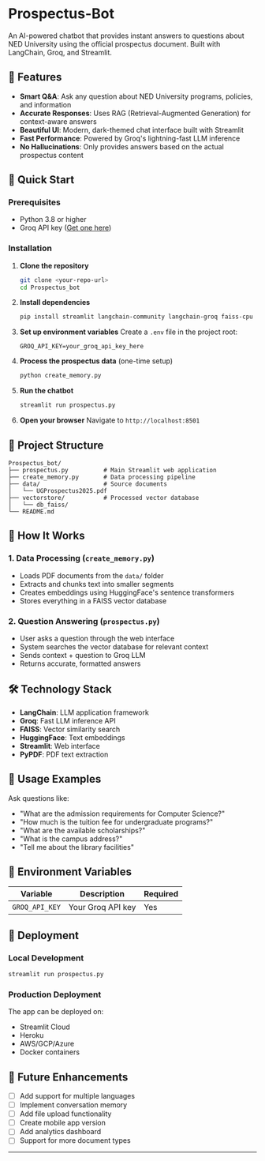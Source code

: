 # Prospectus-Bot

An AI-powered chatbot that provides instant answers to questions about NED University using the official prospectus document. Built with LangChain, Groq, and Streamlit.

## 🌟 Features

- **Smart Q&A**: Ask any question about NED University programs, policies, and information
- **Accurate Responses**: Uses RAG (Retrieval-Augmented Generation) for context-aware answers
- **Beautiful UI**: Modern, dark-themed chat interface built with Streamlit
- **Fast Performance**: Powered by Groq's lightning-fast LLM inference
- **No Hallucinations**: Only provides answers based on the actual prospectus content

## 🚀 Quick Start

### Prerequisites

- Python 3.8 or higher
- Groq API key ([Get one here](https://console.groq.com/))

### Installation

1. **Clone the repository**
   ```bash
   git clone <your-repo-url>
   cd Prospectus_bot
   ```

2. **Install dependencies**
   ```bash
   pip install streamlit langchain-community langchain-groq faiss-cpu python-dotenv sentence-transformers
   ```

3. **Set up environment variables**
   Create a `.env` file in the project root:
   ```
   GROQ_API_KEY=your_groq_api_key_here
   ```

4. **Process the prospectus data** (one-time setup)
   ```bash
   python create_memory.py
   ```

5. **Run the chatbot**
   ```bash
   streamlit run prospectus.py
   ```

6. **Open your browser**
   Navigate to `http://localhost:8501`

## 📁 Project Structure

```
Prospectus_bot/
├── prospectus.py          # Main Streamlit web application
├── create_memory.py       # Data processing pipeline
├── data/                  # Source documents
│   └── UGProspectus2025.pdf
├── vectorstore/           # Processed vector database
│   └── db_faiss/
└── README.md
```

## 🔧 How It Works

### 1. Data Processing (`create_memory.py`)
- Loads PDF documents from the `data/` folder
- Extracts and chunks text into smaller segments
- Creates embeddings using HuggingFace's sentence transformers
- Stores everything in a FAISS vector database

### 2. Question Answering (`prospectus.py`)
- User asks a question through the web interface
- System searches the vector database for relevant context
- Sends context + question to Groq LLM
- Returns accurate, formatted answers

## 🛠️ Technology Stack

- **LangChain**: LLM application framework
- **Groq**: Fast LLM inference API
- **FAISS**: Vector similarity search
- **HuggingFace**: Text embeddings
- **Streamlit**: Web interface
- **PyPDF**: PDF text extraction

## 📝 Usage Examples

Ask questions like:
- "What are the admission requirements for Computer Science?"
- "How much is the tuition fee for undergraduate programs?"
- "What are the available scholarships?"
- "What is the campus address?"
- "Tell me about the library facilities"

## 🔑 Environment Variables

| Variable | Description | Required |
|----------|-------------|----------|
| `GROQ_API_KEY` | Your Groq API key | Yes |

## 🚀 Deployment

### Local Development
```bash
streamlit run prospectus.py
```

### Production Deployment
The app can be deployed on:
- Streamlit Cloud
- Heroku
- AWS/GCP/Azure
- Docker containers



## 🔮 Future Enhancements

- [ ] Add support for multiple languages
- [ ] Implement conversation memory
- [ ] Add file upload functionality
- [ ] Create mobile app version
- [ ] Add analytics dashboard
- [ ] Support for more document types

---
